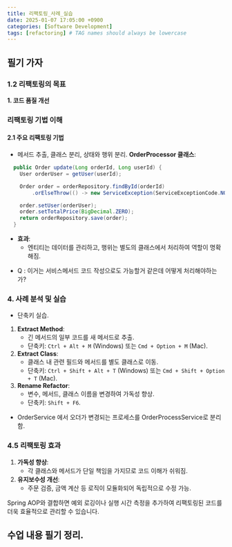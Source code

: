 ```yaml
---
title: 리팩토링_사례_실습
date: 2025-01-07 17:05:00 +0900
categories: [Software Development]
tags: [refactoring] # TAG names should always be lowercase
---
```


## 필기 가자

### **1.2 리팩토링의 목표**

**1. 코드 품질 개선**

### 리팩토링 기법 이해
#### 2.1 주요 리팩토링 기법
* 메서드 추출, 클래스 분리, 상태와 행위 분리.
**OrderProcessor 클래스**:

```java
  public Order update(Long orderId, Long userId) {
    User orderUser = getUser(userId);

    Order order = orderRepository.findById(orderId)
        .orElseThrow(() -> new ServiceException(ServiceExceptionCode.NOT_FOUND_ORDER));

    order.setUser(orderUser);
    order.setTotalPrice(BigDecimal.ZERO);
    return orderRepository.save(order);
  }
```

- **효과**:
    - 엔티티는 데이터를 관리하고, 행위는 별도의 클래스에서 처리하여 역할이 명확해짐.

* Q : 이거는 서비스메서드 코드 작성으로도 가능할거 같은데 어떻게 처리해야하는가?

### 4. 사례 분석 및 실습
* 단축키 실습.
1. **Extract Method**:
    - 긴 메서드의 일부 코드를 새 메서드로 추출.
    - 단축키: `Ctrl + Alt + M` (Windows) 또는 `Cmd + Option + M` (Mac).
2. **Extract Class**:
    - 클래스 내 관련 필드와 메서드를 별도 클래스로 이동.
    - 단축키: `Ctrl + Shift + Alt + T` (Windows) 또는 `Cmd + Shift + Option + T` (Mac).
3. **Rename Refactor**:
    - 변수, 메서드, 클래스 이름을 변경하여 가독성 향상.
    - 단축키: `Shift + F6`.
* OrderService 에서 오더가 변경되는 프로세스를 OrderProcessService로 분리함.

### **4.5 리팩토링 효과**

1. **가독성 향상**:
    - 각 클래스와 메서드가 단일 책임을 가지므로 코드 이해가 쉬워짐.
2. **유지보수성 개선**:
    - 주문 검증, 금액 계산 등 로직이 모듈화되어 독립적으로 수정 가능.

Spring AOP와 결합하면 예외 로깅이나 실행 시간 측정을 추가하여 리팩토링된 코드를 더욱 효율적으로 관리할 수 있습니다.
## 수업 내용 필기 정리.
